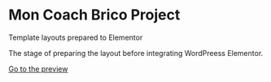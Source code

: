 # Mon Coach Brico Project
Template layouts prepared to Elementor

The stage of preparing the layout before integrating WordPreess Elementor.

[Go to the preview](https://manuteam.github.io/wpmcb/)
